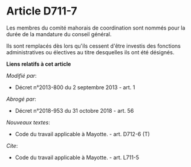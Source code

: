 # Article D711-7

Les membres du comité mahorais de coordination sont nommés pour la durée de la mandature du conseil général. 

Ils sont remplacés dès lors qu'ils cessent d'être investis des fonctions administratives ou électives au titre desquelles ils
ont été désignés.

**Liens relatifs à cet article**

_Modifié par_:

  - Décret n°2013-800 du 2 septembre 2013 - art. 1

_Abrogé par_:

  - Décret n°2018-953 du 31 octobre 2018 - art. 56

_Nouveaux textes_:

  - Code du travail applicable à Mayotte. - art. D712-6 (T)

_Cite_:

  - Code du travail applicable à Mayotte. - art. L711-5
